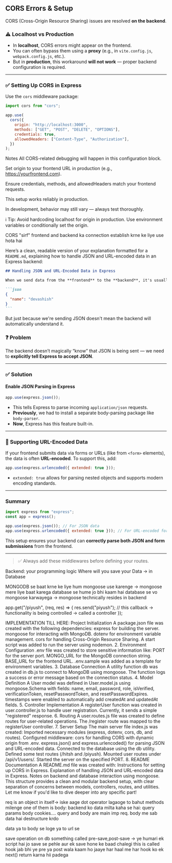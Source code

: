 ## CORS Errors & Setup

CORS (Cross-Origin Resource Sharing) issues are resolved **on the backend**.

### ⚠️ Localhost vs Production

- In **localhost**, CORS errors might appear on the frontend.
- You can often bypass them using a **proxy** (e.g., in `vite.config.js`, `webpack.config.js`, etc.).
- But in **production**, this workaround **will not work** — proper backend configuration is required.

---

### ✅ Setting Up CORS in Express

Use the `cors` middleware package:

```js
import cors from "cors";

app.use(
  cors({
    origin: "http://localhost:3000",
    methods: ["GET", "POST", "DELETE", "OPTIONS"],
    credentials: true,
    allowedHeaders: ["Content-Type", "Authorization"],
  })
);
```

Notes
All CORS-related debugging will happen in this configuration block.

Set origin to your frontend URL in production (e.g., https://yourfrontend.com).

Ensure credentials, methods, and allowedHeaders match your frontend requests.

This setup works reliably in production.

In development, behavior may still vary — always test thoroughly.

ℹ️ Tip: Avoid hardcoding localhost for origin in production. Use environment variables or conditionally set the origin.

CORS "sirf" frontend and backend ka connection establish krne ke liye use hota hai

Here’s a clean, readable version of your explanation formatted for a `README.md`, explaining how to handle JSON and URL-encoded data in an Express backend:

````md
## Handling JSON and URL-Encoded Data in Express

When we send data from the **frontend** to the **backend**, it's usually in **JSON format**, like:

```json
{
  "name": "devashish"
}
```
````

But just because we're sending JSON doesn't mean the backend will automatically understand it.

### ❓ Problem

The backend doesn’t magically “know” that JSON is being sent — we need to **explicitly tell Express to accept JSON**.

---

### ✅ Solution

#### Enable JSON Parsing in Express

```js
app.use(express.json());
```

- This tells Express to parse incoming `application/json` requests.
- **Previously**, we had to install a separate body-parsing package like `body-parser`.
- **Now**, Express has this feature built-in.

---

### 🧩 Supporting URL-Encoded Data

If your frontend submits data via forms or URLs (like from `<form>` elements), the data is often **URL-encoded**. To support this, add:

```js
app.use(express.urlencoded({ extended: true }));
```

- `extended: true` allows for parsing nested objects and supports modern encoding standards.

---

### Summary

```js
import express from "express";
const app = express();

app.use(express.json()); // For JSON data
app.use(express.urlencoded({ extended: true })); // For URL-encoded form data
```

This setup ensures your backend can **correctly parse both JSON and form submissions** from the frontend.

---

> ✅ Always add these middlewares before defining your routes.

Backend: your programming logic
Where will you save your Data -> in Database

MONGODB se baat krne ke liye hum mongoose use karenge -> mongoose mere liye baat karega database se
hume jo bhi kaam hai database se vo mongoose karwayega -> mongoose technically resides in backend

app.get("/piyush", (req, res) => {
res.send("piyush"); // this callback -> functionality is being controlled -> called a controller
});

IMPLEMENTATION TILL HERE:
Project Initialization
A package.json file was created with the following dependencies:
express for building the server.
mongoose for interacting with MongoDB.
dotenv for environment variable management.
cors for handling Cross-Origin Resource Sharing.
A start script was added to run the server using nodemon. 2. Environment Configuration
.env file was created to store sensitive information like:
PORT for the server port.
MONGO_URL for the MongoDB connection string.
BASE_URL for the frontend URL.
.env.sample was added as a template for environment variables. 3. Database Connection
A utility function db was created in db.js to connect to MongoDB using mongoose.
The function logs a success or error message based on the connection status. 4. Model Definition
A User model was defined in User.model.js using mongoose.Schema with fields:
name, email, password, role, isVerified, verificationToken, resetPasswordToken, and resetPasswordExpires.
timestamps were enabled to automatically add createdAt and updatedAt fields. 5. Controller Implementation
A registerUser function was created in user.controller.js to handle user registration. Currently, it sends a simple "registered" response. 6. Routing
A user.routes.js file was created to define routes for user-related operations.
The /register route was mapped to the registerUser controller. 7. Server Setup
The main server file index.js was created:
Imported necessary modules (express, dotenv, cors, db, and routes).
Configured middleware:
cors for handling CORS with dynamic origin from .env.
express.json() and express.urlencoded() for parsing JSON and URL-encoded data.
Connected to the database using the db utility.
Defined some test routes (/hitsh and /piyush).
Mounted user routes under /api/v1/users/.
Started the server on the specified PORT. 8. README Documentation
A README.md file was created with:
Instructions for setting up CORS in Express.
Explanation of handling JSON and URL-encoded data in Express.
Notes on backend and database interaction using mongoose.
This structure provides a clean and modular backend setup, with clear separation of concerns between models, controllers, routes, and utilities. Let me know if you'd like to dive deeper into any specific part!

req is an object in itself-> iske aage dot operator lagaoge to bahut methods milenge
one of them is body:
backend ko data milta kaha se hai:
query params
body
cookies....
query and body are main imp
req. body me sab data hai
destructure krdo

data ya to body se loge ya to url se

save operation on db
something called pre-save,post-save -> ye humari ek script hai jo save se pehle aur ek save hone ke baad chalegi
this is called hook
jab bhi ye pre ya post wala kaam ho jaaye har haal me har hook ko ek next() return karna hii padega
